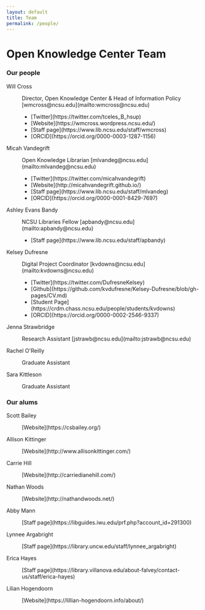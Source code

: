 ```yaml
---
layout: default 
title: Team
permalink: /people/
---
```


# Open Knowledge Center Team

<h3 id="content">Our people </h3>
<dl>
<dt>Will Cross</dt>
	<dd>
		<p>Director, Open Knowledge Center &amp; Head of Information Policy [wmcross@ncsu.edu](mailto:wmcross@ncsu.edu)
		<ul>
			<li>[Twitter](https://twitter.com/tceles_B_hsup)</li>
			<li>[Website](https://wmcross.wordpress.ncsu.edu/)</li>
			<li>[Staff page](https://www.lib.ncsu.edu/staff/wmcross)</li>
			<li>[ORCID](https://orcid.org/0000-0003-1287-1156)</li>	
		</ul>
		</p>
	</dd>
	
<dt>Micah Vandegrift</dt>
	<dd>
		<p>Open Knowledge Librarian [mlvandeg@ncsu.edu](mailto:mlvandeg@ncsu.edu)
		<ul>
			<li>[Twitter](https://twitter.com/micahvandegrift)</li>
			<li>[Website](http://micahvandegrift.github.io/)</li>
			<li>[Staff page](https://www.lib.ncsu.edu/staff/mlvandeg)</li>
			<li>[ORCID](https://orcid.org/0000-0001-8429-7697)</li>	
		</ul>
		</p>
	</dd>
	
<dt>Ashley Evans Bandy</dt>
	<dd>
		<p>NCSU Libraries Fellow [apbandy@ncsu.edu](mailto:apbandy@ncsu.edu)
		<ul>
			<li>[Staff page](https://www.lib.ncsu.edu/staff/apbandy)</li>
		</ul>	
		</p>
	</dd>

<dt>Kelsey Dufresne</dt>
	<dd>
		<p>Digital Project Coordinator [kvdowns@ncsu.edu](mailto:kvdowns@ncsu.edu)
		<ul>
			<li>[Twitter](https://twitter.com/DufresneKelsey)</li>
			<li>[Github](https://github.com/kvdufresne/Kelsey-Dufresne/blob/gh-pages/CV.md)</li>
			<li>[Student Page](https://crdm.chass.ncsu.edu/people/students/kvdowns)</li>
			<li>[ORCID](https://orcid.org/0000-0002-2546-9337)</li>	
		</ul>
		</p>
	</dd>
	
<dt>Jenna Strawbridge</dt>
	<dd>
		<p>Research Assistant [jstrawb@ncsu.edu](mailto:jstrawb@ncsu.edu)</p>
	</dd>
	
<dt>Rachel O&#39;Reilly</dt>
	<dd>
		<p>Graduate Assistant</p>
	</dd>

<dt>Sara Kittleson</dt>
	<dd>
		<p>Graduate Assistant</p>
	</dd>
	
</dl>	
	
<h3 id="content">Our alums</h3>
 <dl>
	<dt>Scott Bailey</dt>
	<dd>
		<p>[Website](https://csbailey.org/)</p>
	</dd>
	<dt>Allison Kittinger</dt>
	<dd>
		<p>[Website](http://www.allisonkittinger.com/)</p>
	</dd>
	<dt>Carrie Hill</dt>
	<dd>
		<p>[Website](http://carriedianehill.com/)</p>
	</dd>
	<dt>Nathan Woods</dt>
	<dd>
		<p>[Website](http://nathandwoods.net/)</p>
	</dd>
	<dt>Abby Mann</dt>
	<dd>
		<p>[Staff page](https://libguides.iwu.edu/prf.php?account_id=291300)</p>
	</dd>
	<dt>Lynnee Argabright</dt>
	<dd>
		<p>[Staff page](https://library.uncw.edu/staff/lynnee_argabright)</p>
	</dd>
	<dt>Erica Hayes</dt>
	<dd>
		<p>[Staff page](https://library.villanova.edu/about-falvey/contact-us/staff/erica-hayes)</p>
	</dd>
	<dt>Lilian Hogendoorn</dt>
	<dd>
		<p>[Website](https://lillian-hogendoorn.info/about/)</p>
	</dd>
</dl>	
	




